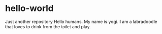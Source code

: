 # hello-world
Just another repository
Hello humans. My name is yogi. I am a labradoodle that loves to drink from the toilet and play.
